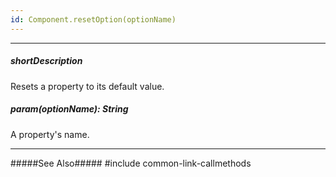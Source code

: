 ```yaml
---
id: Component.resetOption(optionName)
---
```

---
##### shortDescription
Resets a property to its default value.

##### param(optionName): String
A property's name.

---
#####See Also#####
#include common-link-callmethods